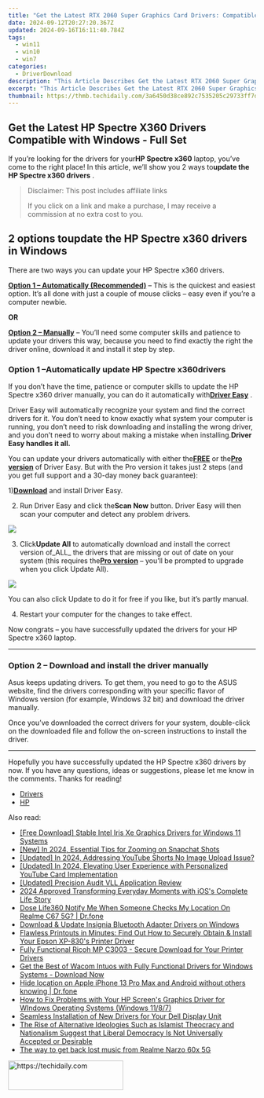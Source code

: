 ```yaml
---
title: "Get the Latest RTX 2060 Super Graphics Card Drivers: Compatible with Windows 10 & 11"
date: 2024-09-12T20:27:20.367Z
updated: 2024-09-16T16:11:40.784Z
tags:
  - win11
  - win10
  - win7
categories:
  - DriverDownload
description: "This Article Describes Get the Latest RTX 2060 Super Graphics Card Drivers: Compatible with Windows 10 & 11"
excerpt: "This Article Describes Get the Latest RTX 2060 Super Graphics Card Drivers: Compatible with Windows 10 & 11"
thumbnail: https://thmb.techidaily.com/3a6450d38ce892c7535205c29733ff7dff27b71eb93bcfd6c5404c0b4c13772a.jpg
---
```


## Get the Latest HP Spectre X360 Drivers Compatible with Windows - Full Set

If you’re looking for the drivers for your**HP Spectre x360** laptop, you’ve come to the right place! In this article, we’ll show you 2 ways to**update the HP Spectre x360 drivers** .

>  Disclaimer: This post includes affiliate links
>
>  If you click on a link and make a purchase, I may receive a commission at no extra cost to you.
>

## 2 options to**update the HP Spectre x360 drivers** in Windows

There are two ways you can update your HP Spectre x360 drivers.

[**Option 1 – Automatically (Recommended)**](https://www.drivereasy.com/knowledge/download-hp-spectre-x360-drivers-for-windows/#O1) – This is the quickest and easiest option. It’s all done with just a couple of mouse clicks – easy even if you’re a computer newbie.

**OR**

[**Option 2 – Manually**](https://tools.techidaily.com/drivereasy/download/) – You’ll need some computer skills and patience to update your drivers this way, because you need to find exactly the right the driver online, download it and install it step by step.

### Option 1 –**Automatically update** HP Spectre x360**drivers**

 If you don’t have the time, patience or computer skills to update the HP Spectre x360 driver manually, you can do it automatically with[**Driver Easy**](https://tools.techidaily.com/drivereasy/download/) .

 Driver Easy will automatically recognize your system and find the correct drivers for it. You don’t need to know exactly what system your computer is running, you don’t need to risk downloading and installing the wrong driver, and you don’t need to worry about making a mistake when installing.**Driver Easy handles it all.**

 You can update your drivers automatically with either the[**FREE**](https://tools.techidaily.com/drivereasy/download/) or the[**Pro version**](https://tools.techidaily.com/drivereasy/download/) of Driver Easy. But with the Pro version it takes just 2 steps (and you get full support and a 30-day money back guarantee):

 1)[**Download**](https://tools.techidaily.com/drivereasy/download/) and install Driver Easy.

 2) Run Driver Easy and click the**Scan Now** button. Driver Easy will then scan your computer and detect any problem drivers.

![](https://images.drivereasy.com/wp-content/uploads/2019/08/image-164.png)

 3) Click**Update All** to automatically download and install the correct version of_ALL_ the drivers that are missing or out of date on your system (this requires the[**Pro version**](https://tools.techidaily.com/drivereasy/download/) – you’ll be prompted to upgrade when you click Update All).

![](https://images.drivereasy.com/wp-content/uploads/2019/08/image-165.png)

 You can also click Update to do it for free if you like, but it’s partly manual.

4) Restart your computer for the changes to take effect.

 Now congrats – you have successfully updated the drivers for your HP Spectre x360 laptop.

---

### Option 2 – Download and install the driver manually

 Asus keeps updating drivers. To get them, you need to go to the ASUS website, find the drivers corresponding with your specific flavor of Windows version (for example, Windows 32 bit) and download the driver manually.

 Once you’ve downloaded the correct drivers for your system, double-click on the downloaded file and follow the on-screen instructions to install the driver.

---

 Hopefully you have successfully updated the HP Spectre x360 drivers by now. If you have any questions, ideas or suggestions, please let me know in the comments. Thanks for reading!

* [Drivers](https://tools.techidaily.com/drivereasy/download/)
* [HP](https://tools.techidaily.com/drivereasy/download/)

<ins class="adsbygoogle"
     style="display:block"
     data-ad-format="autorelaxed"
     data-ad-client="ca-pub-7571918770474297"
     data-ad-slot="1223367746"></ins>

<ins class="adsbygoogle"
     style="display:block"
     data-ad-client="ca-pub-7571918770474297"
     data-ad-slot="8358498916"
     data-ad-format="auto"
     data-full-width-responsive="true"></ins>

<span class="atpl-alsoreadstyle">Also read:</span>
<div><ul>
<li><a href="https://win-amazing.techidaily.com/free-download-stable-intel-iris-xe-graphics-drivers-for-windows-11-systems/"><u>[Free Download] Stable Intel Iris Xe Graphics Drivers for Windows 11 Systems</u></a></li>
<li><a href="https://fox-boxes.techidaily.com/new-in-2024-essential-tips-for-zooming-on-snapchat-shots/"><u>[New] In 2024, Essential Tips for Zooming on Snapchat Shots</u></a></li>
<li><a href="https://youtube-blog.techidaily.com/ed-in-2024-addressing-youtube-shorts-no-image-upload-issue/"><u>[Updated] In 2024, Addressing YouTube Shorts No Image Upload Issue?</u></a></li>
<li><a href="https://youtube-webster.techidaily.com/ed-in-2024-elevating-user-experience-with-personalized-youtube-card-implementation/"><u>[Updated] In 2024, Elevating User Experience with Personalized YouTube Card Implementation</u></a></li>
<li><a href="https://extra-guidance.techidaily.com/updated-precision-audit-vll-application-review/"><u>[Updated] Precision Audit VLL Application Review</u></a></li>
<li><a href="https://vp-tips.techidaily.com/2024-approved-transforming-everyday-moments-with-ioss-complete-life-story/"><u>2024 Approved Transforming Everyday Moments with iOS's Complete Life Story</u></a></li>
<li><a href="https://fake-location.techidaily.com/dose-life360-notify-me-when-someone-checks-my-location-on-realme-c67-5g-drfone-by-drfone-virtual-android/"><u>Dose Life360 Notify Me When Someone Checks My Location On Realme C67 5G? | Dr.fone</u></a></li>
<li><a href="https://driver-download.techidaily.com/download-and-update-insignia-bluetooth-adapter-drivers-on-windows/"><u>Download & Update Insignia Bluetooth Adapter Drivers on Windows</u></a></li>
<li><a href="https://win-amazing.techidaily.com/flawless-printouts-in-minutes-find-out-how-to-securely-obtain-and-install-your-epson-xp-830s-printer-driver/"><u>Flawless Printouts in Minutes: Find Out How to Securely Obtain & Install Your Epson XP-830's Printer Driver</u></a></li>
<li><a href="https://win-amazing.techidaily.com/fully-functional-ricoh-mp-c3003-secure-download-for-your-printer-drivers/"><u>Fully Functional Ricoh MP C3003 - Secure Download for Your Printer Drivers</u></a></li>
<li><a href="https://win-amazing.techidaily.com/get-the-best-of-wacom-intuos-with-fully-functional-drivers-for-windows-systems-download-now/"><u>Get the Best of Wacom Intuos with Fully Functional Drivers for Windows Systems - Download Now</u></a></li>
<li><a href="https://iphone-location.techidaily.com/hide-location-on-apple-iphone-13-pro-max-and-android-without-others-knowing-drfone-by-drfone-virtual-ios/"><u>Hide location on Apple iPhone 13 Pro Max and Android without others knowing | Dr.fone</u></a></li>
<li><a href="https://win-amazing.techidaily.com/how-to-fix-problems-with-your-hp-screens-graphics-driver-for-windows-operating-systems-windows-1187/"><u>How to Fix Problems with Your HP Screen's Graphics Driver for WIndows Operating Systems (Windows 11/8/7)</u></a></li>
<li><a href="https://win-amazing.techidaily.com/seamless-installation-of-new-drivers-for-your-dell-display-unit/"><u>Seamless Installation of New Drivers for Your Dell Display Unit</u></a></li>
<li><a href="https://win-amazing.techidaily.com/the-rise-of-alternative-ideologies-such-as-islamist-theocracy-and-nationalism-suggest-that-liberal-democracy-is-not-universally-accepted-or-desirable/"><u>The Rise of Alternative Ideologies Such as Islamist Theocracy and Nationalism Suggest that Liberal Democracy Is Not Universally Accepted or Desirable</u></a></li>
<li><a href="https://techidaily.com/the-way-to-get-back-lost-music-from-realme-narzo-60x-5g-by-fonelab-android-recover-music/"><u>The way to get back lost music from Realme Narzo 60x 5G</u></a></li>
</ul></div>

<!-- affiliate ads begin -->
<a href="https://25home.pxf.io/c/5597632/2123471/16836" target="_top" id="2123471">
  <img src="//a.impactradius-go.com/display-ad/16836-2123471" border="0" alt="https://techidaily.com" width="234" height="60"/>
</a>
<img height="0" width="0" src="https://25home.pxf.io/i/5597632/2123471/16836" style="position:absolute;visibility:hidden;" border="0" />
<!-- affiliate ads end -->

